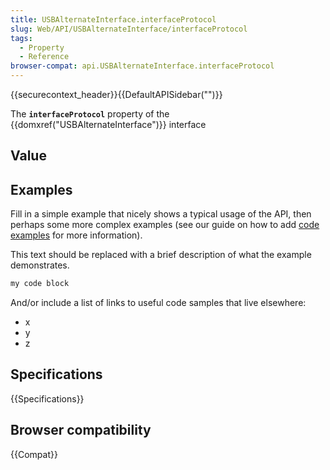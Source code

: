 ```yaml
---
title: USBAlternateInterface.interfaceProtocol
slug: Web/API/USBAlternateInterface/interfaceProtocol
tags:
  - Property
  - Reference
browser-compat: api.USBAlternateInterface.interfaceProtocol
---
```

{{securecontext_header}}{{DefaultAPISidebar("")}}

The **`interfaceProtocol`** property of the {{domxref("USBAlternateInterface")}} interface 

## Value



## Examples

Fill in a simple example that nicely shows a typical usage of the API, then perhaps some more complex examples (see our guide on how to add [code examples](/en-US/docs/MDN/Contribute/Structures/Code_examples) for more information).

This text should be replaced with a brief description of what the example demonstrates.

```js
my code block
```

And/or include a list of links to useful code samples that live elsewhere:

*   x
*   y
*   z

## Specifications

{{Specifications}}

## Browser compatibility

{{Compat}}



